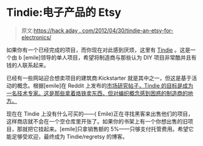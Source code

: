 # Tindie:电子产品的 Etsy

> 原文:[https://hack aday . com/2012/04/30/tindie-an-etsy-for-electronics/](https://hackaday.com/2012/04/30/tindie-an-etsy-for-electronics/)

如果你有一个已经完成的项目，而你现在对此感到厌烦，这里有 [Tindie](http://www.tindie.com/welcome/) 。这是一个由 b [emile]领导的单人项目，希望将制造商与那些认为 DIY 项目非常酷并且有钱的人联系起来。

已经有一些网站迎合想卖项目的建筑商:Kickstarter 就是其中之一，但这是基于活动的概念。根据[emile]在 Reddit 上发布的[市场研究帖子，Tindie 的目标是成为一名技术专家。这是那些拿着烙铁卖东西，但对编织概念感到困惑的制造商的地方。](http://www.reddit.com/r/arduino/comments/rxyjb/would_you_support_an_arduino_marketplace_or_am_i/)

现在在 Tindie 上没有什么可买的——( Emile)正在寻找黑客来出售他们的项目，这样商店就不会在一个空仓库里开张了。如果你的书架上有一个你想出售的旧项目，那就把它挂起来。[emile]只拿销售额的 5%——只够支付托管费用。希望它能足够受欢迎，最终成为 Tindie/regretsy 的博客。